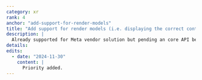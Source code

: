 ```yaml
---
category: xr
rank: 4
anchor: "add-support-for-render-models"
title: "Add support for render models (i.e. displaying the correct controllers and other peripherals)"
description: |
  Already supported for Meta vendor solution but pending an core API becoming available in OpenXR we intend to adopt this quickly.
details:
edits:
  - date: "2024-11-30"
    content: |
      Priority added.
---
```

